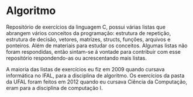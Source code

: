 # Algoritmo

Repositório de exercícios da linguagem C, possui várias listas que abrangem vários conceitos da programação: estrutura de repetição, estrutura de decisão, vetores, matrizes, structs, funções, arquivos e ponteiros. Além de materiais para estudar os conceitos. Algumas listas não foram respondidas, então sintam-se á vontade para contribuir com esse repositório respondendo-as ou acrescentando mais listas.

A maioria das listas de exercícios eu fiz em 2009 quando cursava informática no IFAL, para a disciplina de algoritmo. Os exercícios da pasta da UFAL foram feitos em 2012 quando eu cursava Ciência da Computação, eram para a disciplina de computação I. 
